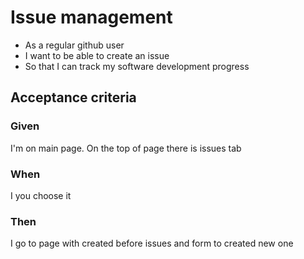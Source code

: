 #  Issue management

- As a regular github user
- I want to be able to create an issue
- So that I can track my software development progress


## Acceptance criteria
### Given
I'm on main page. On the top of page there is issues tab
### When 
I you choose it
### Then
I go to page with created before issues and form to created new one